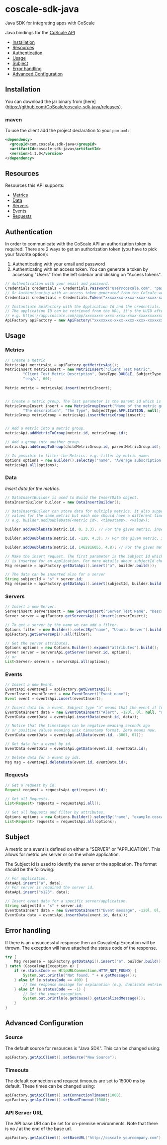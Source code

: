 
# coscale-sdk-java

Java SDK for integrating apps with CoScale

Java bindings for the [CoScale API](http://docs.coscale.com/)

 - [Installation](#installation)
 - [Resources](#resources)
 - [Authentication](#authentication)
 - [Usage](#usage)
 - [Subject](#subject)
 - [Error handling](#error-handling)
 - [Advanced Configuration](#advanced-configuration)


## Installation

You can download the jar binary from [here] (https://github.com/CoScale/coscale-sdk-java/releases).

### maven

To use the client add the project declaration to your `pom.xml`:

```xml
<dependency>
  <groupId>com.coscale.sdk-java</groupId>
  <artifactId>coscale-sdk-java</artifactId>
  <version>1.1.0</version>
</dependency>
```

## Resources

Resources this API supports:

- [Metrics](#metrics)
- [Data](#data)
- [Servers](#servers)
- [Events](#events)
- [Requests](#requests)


## Authentication

In order to communicate with the CoScale API an authorization token is required.
There are 2 ways to get an authorization token (you have to pick your favorite option):
1. Authenticating with your email and password
2. Authenticating with an access token. You can generate a token by accessing "Users" from the left sidebar and clicking on "Access tokens".

```java
// Authentication with your email and password.
Credentials credentials = Credentials.Password("user@coscale.com", "passwd");
// Or Authenticating with an access token generated from the CoScale web interface.
Credentials credentials = Credentials.Token("xxxxxxxx-xxxx-xxxx-xxxx-xxxxxxxxxxxx");

// Instantiate ApiFactory with the Application Id and the credentials.
// The application ID can be retrieved from the URL, it's the UUID after /app
// e.g. https://app.coscale.com/app/xxxxxxxx-xxxx-xxxx-xxxx-xxxxxxxxxxxx/dashboard/view/-1/
ApiFactory apiFactory = new ApiFactory("xxxxxxxx-xxxx-xxxx-xxxx-xxxxxxxxxxxx", credentials);
```


## Usage

### Metrics

```java
// Create a metric
MetricsApi metricsApi = apiFactory.getMetricsApi();
MetricInsert metricInsert = new MetricInsert("Client Test Metric",
        "Client Test Metric Description", DataType.DOUBLE, SubjectType.APPLICATION,
        "req/s", 60);
   
Metric metric = metricsApi.insert(metricInsert);


// Create a metric group. The last parameter is the parent id which is optional.
MetricGroupInsert insert = new MetricGroupInsert("Name of the metric group",
        "The description", "The Type", SubjectType.APPLICATION, null);
MetricGroup metricGroup = metricsApi.insertMetricGroup(insert);


// Add a metric into a metric group.
metricsApi.addMetricToGroup(metric.id, metricGroup.id);

// Add a group into another group.
metricsApi.addGroupToGroup(childMetricGroup.id, parentMetricGroup.id);

// Is possible to filter the Metrics. e.g. filter by metric name:
Options options = new Builder().selectBy("name", "Average subscription rate").build();
metricsApi.all(options);
```

### Data

_Insert data for the metrics._

```java
// DataInsertBuilder is used to Build the InsertData object.
DataInsertBuilder builder = new DataInsertBuilder();

// DataInsertBuilder can store data for multiple metrics. It also supports adding multiple 
// values for the same metric but each one should have a different time stamp.
// e.g. builder.addDoubleData(<metric id>, <timestamp>, <value>);

builder.addDoubleData(metric.id, 0, 3.3); // For the given metric, insert value 3.3 at the current timestamp

builder.addDoubleData(metric.id, -120, 4.3); // For the given metric, insert value 4.3 at the timestamp 120 seconds ago

builder.addDoubleData(metric.id, 1462816055, 4.8); // For the given metric, insert value 4.8 at the unix timestamp 1462816055

// Make the insert request. The first parameter is the Subject Id which in this case is "a", meaning that the data
// is inserted for an application. For more details about subjectId check [Subject](#subject) section.
Msg response = apiFactory.getDataApi().insert("a", builder.build());

// The data can be inserted also for a server
String subjectId = "s" + server.id;
Msg response = apiFactory.getDataApi().insert(subjectId, builder.build());

```

### Servers

```java
// Insert a new Server.
ServerInsert serverInsert = new ServerInsert("Server Test Name", "Description", "Type", null);
Server server = apiFactory.getServersApi().insert(serverInsert);

// To get a server by the name we can add a filter.
Options filter = new Builder().selectBy("name", "Ubuntu Server").build();
apiFactory.getServersApi().all(filter);

// Get the server attributes.
Options options = new Options.Builder().expand("attributes").build();
Server server = serversApi.getServer(server.id, options);
// or
List<Server> servers = serversApi.all(options);
```

### Events

```java
// Insert a new Event.
EventsApi eventsApi = apiFactory.getEventsApi();
EventInsert eventInsert = new EventInsert("Event name");
Event event = eventsApi.insert(eventInsert);

// Insert data for a event. Subject type "a" means that the event if for the application.
EventDataInsert data = new EventDataInsert("Alert", -120l, 0l, null, "a");
EventData eventData = eventsApi.insertData(event.id, data));

// Notice that the timestamps can be negative meaning seconds ago
// or positive values meaning unix timastamp format. Zero means now.
EventData eventData = eventsApi.allData(event.id, -300l, 0l));

// Get data for a event by id.
EventData eventData = eventsApi.getData(event.id, eventData.id);

// Delete data for a event by ids.
Msg msg = eventsApi.deleteData(event.id, eventData.id);
```

### Requests

```java
// Get a request by id.
Request request = requestsApi.get(request.id);

// Get all Requests.
List<Request> requests = requestsApi.all();

// Get all Requests and filter by attributes.
Options options = new Options.Builder().selectBy("name", "example.coscale.com").build();
List<Request> requests = requestsApi.all(options);
```

## Subject

A metric or a event is defined on either a "SERVER" or "APPLICATION". 
This allows for metric per server or on the whole application.

The Subject Id is used to identify the server or the application. The format should be the following:
```java
// For application.
dataApi.insert("a", data);
// For server is required the server id.
dataApi.insert("s123", data);

// Insert event data for a specific server/application.
String subjectId = "s" + server.id;
EventDataInsert data = new EventDataInsert("Event message", -120l, 0l, null, subjectId);
EventData data = eventsApi.insertData(event.id, data));
```

## Error handling

If there is an unsuccessful response then an CoscaleApiException will be thrown.
The exception will have attached the status code of the response.

```java
try {
    Msg response = apiFactory.getDataApi().insert("a", builder.build());
} catch (CoscaleApiException e) {
    if (e.statusCode == HttpURLConnection.HTTP_NOT_FOUND) {
        System.out.println("Not found. " + e.getMessage());
    } else if (e.statusCode == 409) {
    	// See response message for explanation (e.g. duplicate entries: 2 server with the same name).
    } else if (e.statusCode == -1) {
    	// Get the inner exception. 
        System.out.println(e.getCause().getLocalizedMessage());
    }
}
```

## Advanced Configuration

### Source

The default source for resources is "Java SDK". This can be changed using:

```java
apiFactory.getApiClient().setSource("New Source");
```

### Timeouts

The default connection and request timeouts are set to 15000 ms by default.
These times can be changed using:

```java
apiFactory.getApiClient().setConnectionTimeout(1000);
apiFactory.getApiClient().setReadTimeout(1000);
```

### API Server URL

The API base URI can be set for on-premise environments. Note that there is no / at the end of the base url.

```java
apiFactory.getApiClient().setBaseURL("http://coscale.yourcompany.com");
```
